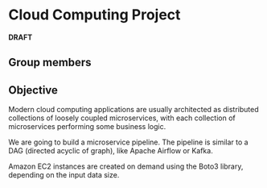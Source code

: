 # Cloud Computing Project
**DRAFT**

## Group members

## Objective
Modern cloud computing applications are usually architected as distributed collections of loosely coupled microservices, with each collection of microservices performing some business logic.

We are going to build a microservice pipeline. The pipeline is similar to a DAG (directed acyclic of graph), like Apache Airflow or Kafka.

Amazon EC2 instances are created on demand using the Boto3 library, depending on the input data size.